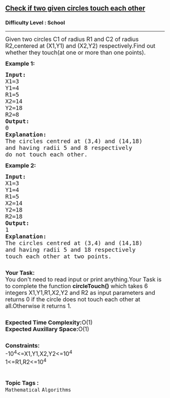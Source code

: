 <h2><a href="https://www.geeksforgeeks.org/problems/checcheck-if-two-given-circles-touch-each-other5038/1?page=6&difficulty=School&sortBy=submissions">Check if two given circles touch each other</a></h2><h3>Difficulty Level : School</h3><hr><div class="problems_problem_content__Xm_eO"><p><span style="font-size:18px">Given two circles C1 of radius R1 and C2 of radius R2,centered at (X1,Y1) and (X2,Y2) respectively.Find out whether they touch(at one or more than one points).</span></p>

<p><span style="font-size:18px"><strong>Example 1:</strong></span></p>

<pre><span style="font-size:18px"><strong>Input:</strong>
X1=3
Y1=4
R1=5
X2=14
Y2=18
R2=8
<strong>Output:</strong>
0
<strong>Explanation:</strong>
The circles centred at (3,4) and (14,18)
and having radii 5 and 8 respectively
do not touch each other.</span></pre>

<p><span style="font-size:18px"><strong>Example 2:</strong></span></p>

<pre><span style="font-size:18px"><strong>Input:</strong>
X1=3
Y1=4
R1=5
X2=14
Y2=18
R2=18
<strong>Output:</strong>
1
<strong>Explanation:</strong>
The circles centred at (3,4) and (14,18)
and having radii 5 and 18 respectively
touch each other at two points.</span></pre>

<p><br>
<span style="font-size:18px"><strong>Your Task:</strong><br>
You don't need to read input or print anything.Your Task is to complete the function <strong>circleTouch()</strong> which takes 6 integers X1,Y1,R1,X2,Y2 and R2 as input parameters and returns 0 if the circle does not touch each other at all.Otherwise it returns 1.</span></p>

<p><br>
<span style="font-size:18px"><strong>Expected Time Complexity:</strong>O(1)<br>
<strong>Expected Auxillary Space:</strong>O(1)</span></p>

<p><br>
<span style="font-size:18px"><strong>Constraints:</strong><br>
-10<sup>4</sup>&lt;=X1,Y1,X2,Y2&lt;=10<sup>4</sup><br>
1&lt;=R1,R2&lt;=10<sup>4</sup></span></p>
</div><br><p><span style=font-size:18px><strong>Topic Tags : </strong><br><code>Mathematical</code>&nbsp;<code>Algorithms</code>&nbsp;